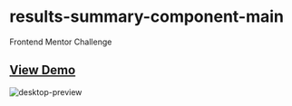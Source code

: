 # results-summary-component-main

Frontend Mentor Challenge

## <a href="https://mostafa-zewail77.github.io/results-summary-component-main/" target="_blank">View Demo</a>

![desktop-preview](https://user-images.githubusercontent.com/104537380/226310407-3e14e8f3-08a8-4a0b-9fd7-acbc975eba59.jpg)
